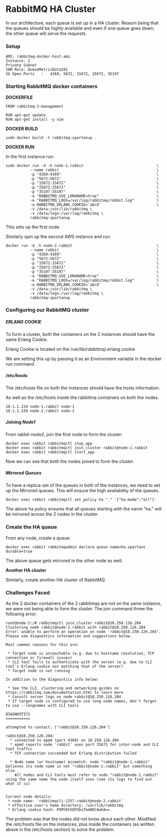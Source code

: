 # RabbitMQ HA Cluster

In our architecture, each queue is set up in a HA cluster. Reason being that the queues should be highly available and even if one queue goes down, the other queue will serve the requests.

### **Setup**

```
AMI: rabbitmq-docker-host-ami
Instance: 2
Private Subnet
IAM Role: QueueMetricData281
SG Open Ports   :   4369, 5672, 15672, 25672, 35197
```

### Starting RabbitMQ docker containers

**DOCKERFILE**

```
FROM rabbitmq:3-management

RUN apt-get update
RUN apt-get install -y vim
```

**DOCKER BUILD**

```
sudo docker build -t rabbitmq:spartanup .
```

**DOCKER RUN**

In the first instance run:

```
sudo docker run -d -h node-1.rabbit                                 \
           --name rabbit                                            \
           -p "4369:4369"                                           \
           -p "5672:5672"                                           \
           -p "15672:15672"                                         \
           -p "25672:25672"                                         \
           -p "35197:35197"                                         \
           -e "RABBITMQ_USE_LONGNAME=true"                          \
           -e "RABBITMQ_LOGS=/var/log/rabbitmq/rabbit.log"          \
           -e RABBITMQ_ERLANG_COOKIE='abcd'                         \
           -v /data:/var/lib/rabbitmq \
           -v /data/logs:/var/log/rabbitmq \
           rabbitmq:spartanup
```

This sets up the first node.

Similarly spin up the second AWS instance and run:

```
docker run -d -h node-2.rabbit                                      \
           --name rabbit                                            \
           -p "4369:4369"                                           \
           -p "5672:5672"                                           \
           -p "15672:15672"                                         \
           -p "25672:25672"                                         \
           -p "35197:35197"                                         \
           -e "RABBITMQ_USE_LONGNAME=true"                          \
           -e "RABBITMQ_LOGS=/var/log/rabbitmq/rabbit.log"          \
           -e RABBITMQ_ERLANG_COOKIE='abcd'                         \
           -v /data:/var/lib/rabbitmq \
           -v /data/logs:/var/log/rabbitmq \
           rabbitmq:spartanup
```

### Configuring our RabbitMQ cluster

##### **ERLANG COOKIE**

To form a cluster, both the containers on the 2 instances should have the same Erlang Cookie.

Erlang Cookie is located on the /var/lib/rabbitmq/.erlang.cookie

We are setting this up by passing it as an Environment variable in the docker run command. 

##### **/etc/hosts**

The /etc/hosts file on both the instances should have the hosts information.

As well as the /etc/hosts inside the rabbitmq containers on both the nodes.

```
10.1.1.154 node-1.rabbit node-1
10.1.1.159 node-2.rabbit node-2
```

##### **Joining Node1**

From rabbit-node2, join the first node to form the cluster:

```
docker exec rabbit rabbitmqctl stop_app
docker exec rabbit rabbitmqctl join_cluster rabbit@node-1.rabbit
docker exec rabbit rabbitmqctl start_app
```

Now we can see that both the nodes joined to form the cluster.

##### Mirrored Queues

To have a replica-set of the queues in both of the instances, we need to set up the Mirrored queues. This will ensure the high availability of the queues.

```
docker exec rabbit rabbitmqctl set_policy ha "." '{"ha-mode":"all"}'
```

The above ha policy ensures that all queues starting with the name "ha." will be mirrored across the 2 nodes in the cluster.

### Create the HA queue

From any node, create a queue:

```
docker exec rabbit rabbitmqadmin declare queue name=ha.spartans durable=true
```

The above queue gets mirrored in the other node as well.

**Another HA cluster**

Similarly, create another HA cluster of RabbitMQ.

### **Challenges Faced**

As the 2 docker containers of the 2 rabbitmqs are not on the same instance, we were not being able to form the cluster. The join command threw the following error:

```
root@node-2:/# rabbitmqctl join_cluster rabbit@10.250.126.204
Clustering node rabbit@node-2.rabbit with rabbit@10.250.126.204
Error: unable to perform an operation on node 'rabbit@10.250.126.204'. Please see diagnostics information and suggestions below.

Most common reasons for this are:

 * Target node is unreachable (e.g. due to hostname resolution, TCP connection or firewall issues)
 * CLI tool fails to authenticate with the server (e.g. due to CLI tool's Erlang cookie not matching that of the server)
 * Target node is not running

In addition to the diagnostics info below:

 * See the CLI, clustering and networking guides on https://rabbitmq.com/documentation.html to learn more
 * Consult server logs on node rabbit@10.250.126.204
 * If target node is configured to use long node names, don't forget to use --longnames with CLI tools

DIAGNOSTICS
===========

attempted to contact: ['rabbit@10.250.126.204']

rabbit@10.250.126.204:
  * connected to epmd (port 4369) on 10.250.126.204
  * epmd reports node 'rabbit' uses port 25672 for inter-node and CLI tool traffic 
  * TCP connection succeeded but Erlang distribution failed 

  * Node name (or hostname) mismatch: node "rabbit@node-1.rabbit" believes its node name is not "rabbit@node-1.rabbit" but something else.
    All nodes and CLI tools must refer to node "rabbit@node-1.rabbit" using the same name the node itself uses (see its logs to find out what it is)


Current node details:
 * node name: 'rabbitmqcli-1257-rabbit@node-2.rabbit'
 * effective user's home directory: /var/lib/rabbitmq
 * Erlang cookie hash: PXMlDtXQP3bsTm4AKCAwkA==
```

The problem was that the nodes did not know about each other. Modified the /etc/hosts file on the instances, plus inside the containers (as written above in the /etc/hosts section) to solve the problem.
